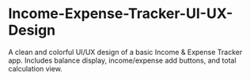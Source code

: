 # Income-Expense-Tracker-UI-UX-Design
A clean and colorful UI/UX design of a basic Income &amp; Expense Tracker app. Includes balance display, income/expense add buttons, and total calculation view.
